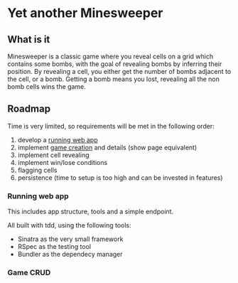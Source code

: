 # Yet another Minesweeper

## What is it

Minesweeper is a classic game where you reveal cells on a grid which contains some bombs, with the goal of
revealing bombs by inferring their position. By revealing a cell, you either get the number of bombs adjacent to the
cell, or a bomb. Getting a bomb means you lost, revealing all the non bomb cells wins the game.

## Roadmap

Time is very limited, so requirements will be met in the following order:

1. develop a [running web app](#running-web-app)
2. implement [game creation](#game-crud) and details (show page equivalent)
3. implement cell revealing
4. implement win/lose conditions
5. flagging cells
6. persistence (time to setup is too high and can be invested in features)

### Running web app

This includes app structure, tools and a simple endpoint.

All built with tdd, using the following tools:

* Sinatra as the very small framework
* RSpec as the testing tool
* Bundler as the dependecy manager

### Game CRUD

